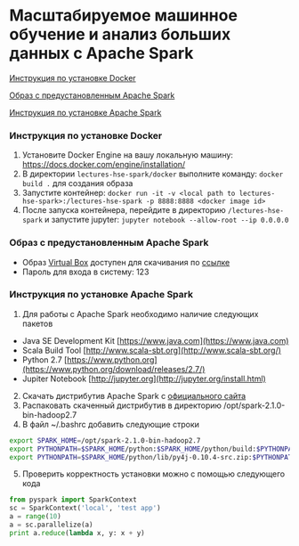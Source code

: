 # Масштабируемое машинное обучение и анализ больших данных с Apache Spark

[Инструкция по установке Docker](https://github.com/a4tunado/lectures-hse-spark#Инструкция-по-установке-docker-)

[Образ с предустановленным Apache Spark](https://github.com/a4tunado/lectures-hse-spark#Образ-с-предустановленным-apache-spark-)

[Инструкция по установке Apache Spark](https://github.com/a4tunado/lectures-hse-spark#Инструкция-по-установке-apache-spark-)

### Инструкция по установке Docker [](#docker)
1. Установите Docker Engine на вашу локальную машину: https://docs.docker.com/engine/installation/
2. В директории ```lectures-hse-spark/docker``` выполните команду: ```docker build .``` для создания образа
3. Запустите контейнер: ```docker run -it -v <local path to lectures-hse-spark>:/lectures-hse-spark -p 8888:8888 <docker image id>```
4. После запуска контейнера, перейдите в директорию ```/lectures-hse-spark``` и запустите jupyter: ```jupyter notebook --allow-root --ip 0.0.0.0```

### Образ с предустановленным Apache Spark [](#virtualbox)
* Образ [Virtual Box](https://www.virtualbox.org/wiki/Downloads) доступен для скачивания по [ссылке](https://goo.gl/PrNTSJ)
* Пароль для входа в систему: 123

### Инструкция по установке Apache Spark [](#manual-setup)
1. Для работы с Apache Spark необходимо наличие следующих пакетов 
  * Java SE Development Kit [https://www.java.com](https://www.java.com)
  * Scala Build Tool [http://www.scala-sbt.org](http://www.scala-sbt.org/)
  * Python 2.7 [https://www.python.org](https://www.python.org/download/releases/2.7/)
  * Jupiter Notebook [http://jupyter.org](http://jupyter.org/install.html)
2. Скачать дистрибутив Apache Spark с [официального сайта](http://spark.apache.org/downloads.html)
3. Распаковать скаченный дистрибутив в директорию /opt/spark-2.1.0-bin-hadoop2.7
4. В файл ~/.bashrc добавить следующие строки
```bash
export SPARK_HOME=/opt/spark-2.1.0-bin-hadoop2.7
export PYTHONPATH=$SPARK_HOME/python:$SPARK_HOME/python/build:$PYTHONPATH
export PYTHONPATH=$SPARK_HOME/python/lib/py4j-0.10.4-src.zip:$PYTHONPATH
```
5. Проверить корректность установки можно с помощью следующего кода
```python
from pyspark import SparkContext
sc = SparkContext('local', 'test app')
a = range(10)
a = sc.parallelize(a)
print a.reduce(lambda x, y: x + y)
```
